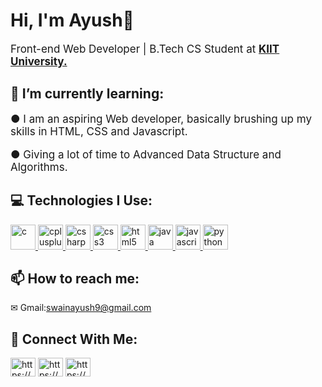 <h1>Hi, I'm Ayush👋</h1>
<p style="font-size:17px;">Front-end Web Developer | B.Tech CS Student at <a href="https://kiit.ac.in/"><strong>KIIT University.</strong></a> </p>

<h2 align="left"><strong>🌱 I’m currently learning:</strong></h2> 
<p style="font-size:17px;">● I am an aspiring Web developer, basically brushing up my skills in HTML, CSS and Javascript.</p>
<p style="font-size:17px;">● Giving a lot of time to Advanced Data Structure and Algorithms.</p>

<h2 align="left"><strong>💻 Technologies I Use:</strong></h2>
<p align="left"> <a href="https://www.cprogramming.com/" target="_blank"> <img src="https://devicons.github.io/devicon/devicon.git/icons/c/c-original.svg" alt="c" width="40" height="40"/> </a> <a href="https://www.w3schools.com/cpp/" target="_blank"> <img src="https://devicons.github.io/devicon/devicon.git/icons/cplusplus/cplusplus-original.svg" alt="cplusplus" width="40" height="40"/> </a> <a href="https://www.w3schools.com/cs/" target="_blank"> <img src="https://devicons.github.io/devicon/devicon.git/icons/csharp/csharp-original.svg" alt="csharp" width="40" height="40"/> </a> <a href="https://www.w3schools.com/css/" target="_blank"> <img src="https://devicons.github.io/devicon/devicon.git/icons/css3/css3-original-wordmark.svg" alt="css3" width="40" height="40"/> </a> <a href="https://www.w3.org/html/" target="_blank"> <img src="https://devicons.github.io/devicon/devicon.git/icons/html5/html5-original-wordmark.svg" alt="html5" width="40" height="40"/> </a> <a href="https://www.java.com" target="_blank"> <img src="https://devicons.github.io/devicon/devicon.git/icons/java/java-original-wordmark.svg" alt="java" width="40" height="40"/> </a> <a href="https://developer.mozilla.org/en-US/docs/Web/JavaScript" target="_blank"> <img src="https://devicons.github.io/devicon/devicon.git/icons/javascript/javascript-original.svg" alt="javascript" width="40" height="40"/> </a> <a href="https://www.python.org" target="_blank"> <img src="https://devicons.github.io/devicon/devicon.git/icons/python/python-original.svg" alt="python" width="40" height="40"/> </a> </p>

<h2 align="left"><strong>📫 How to reach me:</strong></h2>
<p>✉ Gmail:<a href="mailto:swainayush9@gmail.com">swainayush9@gmail.com</a></p>

<h2 align="left"><strong>🔗 Connect With Me:</strong></h2>
<p align="left">
<a href="https://www.linkedin.com/in/ayushranjan-swain-90a4011b9/" target="blank"><img align="center" src="https://cdn.jsdelivr.net/npm/simple-icons@3.0.1/icons/linkedin.svg" alt="https://www.linkedin.com/in/ayushranjan-swain-90a4011b9/" height="30" width="40" /></a>
<a href="https://www.instagram.com/a_.y_.u_.s_.h_/" target="blank"><img align="center" src="https://cdn.jsdelivr.net/npm/simple-icons@3.0.1/icons/instagram.svg" alt="https://www.instagram.com/a_.y_.u_.s_.h_/" height="30" width="40" /></a>
<a href="https://www.hackerrank.com/swainayush9" target="blank"><img align="center" src="https://cdn.jsdelivr.net/npm/simple-icons@3.0.1/icons/hackerrank.svg" alt="https://www.hackerrank.com/swainayush9" height="30" width="40" /></a>
</p>


